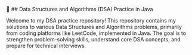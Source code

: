 🚀 ## Data Structures and Algorithms (DSA) Practice in Java

Welcome to my DSA practice repository! This repository contains my solutions to various Data Structures and Algorithms problems, primarily from coding platforms like LeetCode, implemented in Java. The goal is to strengthen problem-solving skills, understand core DSA concepts, and prepare for technical interviews.